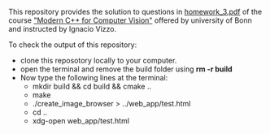 This repository provides the solution to questions in [homework_3.pdf](https://www.ipb.uni-bonn.de/html/teaching/modern-cpp/homeworks/homework_3.pdf) of the course ["Modern C++ for Computer Vision"](https://www.ipb.uni-bonn.de/teaching/cpp-2020) offered by university of Bonn and instructed by Ignacio Vizzo.

To check the output of this repository: 
* clone this reposotory locally to your computer.
* open the terminal and remove the build folder using **rm -r build**
* Now type the following lines at the terminal:
  * mkdir build && cd build && cmake ..
  * make
  * ./create_image_browser > ../web_app/test.html
  * cd ..
  * xdg-open web_app/test.html
